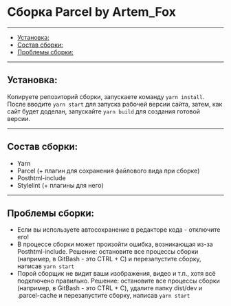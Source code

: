 # Сборка Parcel by Artem_Fox

---

- [Установка:](#установка)
- [Состав сборки:](#состав-сборки)
- [Проблемы сборки:](#проблемы-сборки)

---

## Установка:

Копируете репозиторий сборки, запускаете команду `yarn install`. После вводите `yarn start` для запуска рабочей версии сайта, затем, как сайт будет доделан, запускайте `yarn build` для создания готовой версии.

---

## Состав сборки:

- Yarn
- Parcel (+ плагин для сохранения файлового вида при сборке)
- Posthtml-include
- Stylelint (+ плагины для него)

---

## Проблемы сборки:

- Если вы используете автосохранение в редакторе кода - отключите его!
- В процессе сборки может произойти ошибка, возникающая из-за Posthtml-include. Решение: остановите все процессы сборки (например, в GitBash - это CTRL + C) и перезапустите сборку, написав `yarn start`
- Порой сборщик не видит ваши изображения, видео и т.п., хотя всё подключено правильно. Решение: остановите все процессы сборки (например, в GitBash - это CTRL + C), удалите папку dist/dev и .parcel-cache и перезапустите сборку, написав `yarn start`
